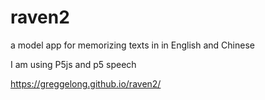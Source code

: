 # raven2

a model app for memorizing texts in in English and Chinese

I am using P5js and p5 speech

https://greggelong.github.io/raven2/

